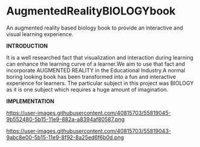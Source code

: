 # AugmentedRealityBIOLOGYbook
An augmented reality based biology book to provide an interactive and visual learning experience.

**INTRODUCTION**

It is a well researched fact that visualization and interaction during learning can enhance the learning curve of a learner.We aim to use 
that fact and incorporate AUGMENTED REALITY in the Educational Industry.A normal boring looking book has been transformed into a fun and 
interactive experience for learners. The particular subject in this project was BIOLOGY as it is one subject which requires a huge amount of
imagination. 

**IMPLEMENTATION**

https://user-images.githubusercontent.com/40815703/55819045-9b552480-5b15-11e9-882a-a8394af80587.png

https://user-images.githubusercontent.com/40815703/55819043-9abc8e00-5b15-11e9-8f92-8a25ed6f6b0d.png

